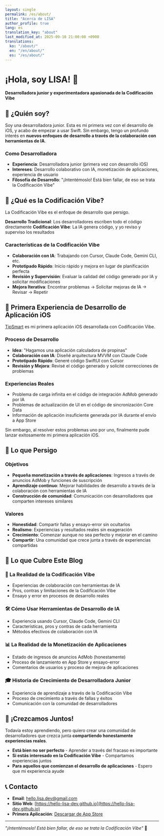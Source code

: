 ```yaml
---
layout: single
permalink: /es/about/
title: "Acerca de LISA"
author_profile: true
lang: es
translation_key: "about"
last_modified_at: 2025-09-10 21:00:00 +0900
translations:
  ko: "/about/"
  en: "/en/about/"
  es: "/es/about/"
---
```


# ¡Hola, soy LISA! 👋

**Desarrolladora junior y experimentadora apasionada de la Codificación Vibe**

## 🎯 ¿Quién soy?

Soy una desarrolladora junior. Esta es mi primera vez con el desarrollo de iOS, y acabo de empezar a usar Swift. Sin embargo, tengo un profundo interés en **nuevos enfoques de desarrollo a través de la colaboración con herramientas de IA**.

### Como Desarrolladora
- **Experiencia**: Desarrolladora junior (primera vez con desarrollo iOS)
- **Intereses**: Desarrollo colaborativo con IA, monetización de aplicaciones, experiencia de usuario
- **Filosofía de Desarrollo**: "¡Intentémoslo! Está bien fallar, de eso se trata la Codificación Vibe"

## 🚀 ¿Qué es la Codificación Vibe?

La Codificación Vibe es el enfoque de desarrollo que persigo.

**Desarrollo Tradicional**: Los desarrolladores escriben todo el código directamente
**Codificación Vibe**: La IA genera código, y yo reviso y superviso los resultados

### Características de la Codificación Vibe
- **Colaboración con IA**: Trabajando con Cursor, Claude Code, Gemini CLI, etc.
- **Prototipado Rápido**: Inicio rápido y mejora en lugar de planificación perfecta
- **Revisión y Supervisión**: Evaluar la calidad del código generado por IA y solicitar modificaciones
- **Mejora Iterativa**: Encontrar problemas → Solicitar mejoras de IA → Revisar → Repetir

## 📱 Primera Experiencia de Desarrollo de Aplicación iOS

[TipSmart](https://apps.apple.com/app/tipsmart-tip-calculator/id6749946714) es mi primera aplicación iOS desarrollada con Codificación Vibe.

### Proceso de Desarrollo
- **Idea**: "Hagamos una aplicación calculadora de propinas"
- **Colaboración con IA**: Diseñé arquitectura MVVM con Claude Code
- **Prototipado Rápido**: Generé código SwiftUI con Cursor
- **Revisión y Mejora**: Revisé el código generado y solicité correcciones de problemas

### Experiencias Reales
- Problema de carga infinita en el código de integración AdMob generado por IA
- Problemas de actualización de UI en el código de sincronización Core Data
- Información de aplicación insuficiente generada por IA durante el envío a App Store

Sin embargo, al resolver estos problemas uno por uno, finalmente pude lanzar exitosamente mi primera aplicación iOS.

## 🎯 Lo que Persigo

### Objetivos
- **Pequeña monetización a través de aplicaciones**: Ingresos a través de anuncios AdMob y funciones de suscripción
- **Aprendizaje continuo**: Mejorar habilidades de desarrollo a través de la colaboración con herramientas de IA
- **Construcción de comunidad**: Comunicación con desarrolladores que comparten intereses similares

### Valores
- **Honestidad**: Compartir fallas y ensayo-error sin ocultarlos
- **Realismo**: Experiencias y resultados reales sin exageración
- **Crecimiento**: Comenzar aunque no sea perfecto y mejorar en el camino
- **Compartir**: Una comunidad que crece junta a través de experiencias compartidas

## 📝 Lo que Cubre Este Blog

### 🎯 La Realidad de la Codificación Vibe
- Experiencias de colaboración con herramientas de IA
- Pros, contras y limitaciones de la Codificación Vibe
- Ensayo y error en procesos de desarrollo reales

### 🛠️ Cómo Usar Herramientas de Desarrollo de IA
- Experiencia usando Cursor, Claude Code, Gemini CLI
- Características, pros y contras de cada herramienta
- Métodos efectivos de colaboración con IA

### 📊 La Realidad de la Monetización de Aplicaciones
- Estado de ingresos de anuncios AdMob (honestamente)
- Proceso de lanzamiento en App Store y ensayo-error
- Comentarios de usuarios y proceso de mejora de aplicaciones

### 🎓 Historia de Crecimiento de Desarrolladora Junior
- Experiencia de aprendizaje a través de la Codificación Vibe
- Proceso de crecimiento a través de fallas y éxitos
- Comunicación con la comunidad de desarrolladores

## 💬 ¡Crezcamos Juntos!

Todavía estoy aprendiendo, pero quiero crear una comunidad de desarrolladores que crezca junta **compartiendo honestamente experiencias reales**.

- **Está bien no ser perfecto** - Aprender a través del fracaso es importante
- **Si estás interesado en la Codificación Vibe** - Compartamos experiencias juntos
- **Para aquellos que comienzan el desarrollo de aplicaciones** - Espero que mi experiencia ayude

## 📞 Contacto

- **Email**: [hello.lisa.dev@gmail.com](mailto:hello.lisa.dev@gmail.com)
- **Sitio Web**: [https://hello-lisa-dev.github.io](https://hello-lisa-dev.github.io)
- **Primera Aplicación**: [Descargar de App Store](https://apps.apple.com/app/tipsmart-tip-calculator/id6749946714)

---

*"¡Intentémoslo! Está bien fallar, de eso se trata la Codificación Vibe"* 🎵